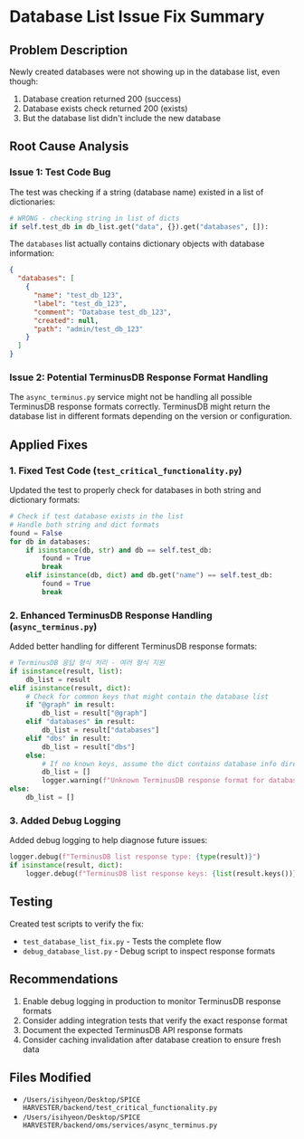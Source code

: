 # Database List Issue Fix Summary

## Problem Description
Newly created databases were not showing up in the database list, even though:
1. Database creation returned 200 (success)
2. Database exists check returned 200 (exists)
3. But the database list didn't include the new database

## Root Cause Analysis

### Issue 1: Test Code Bug
The test was checking if a string (database name) existed in a list of dictionaries:
```python
# WRONG - checking string in list of dicts
if self.test_db in db_list.get("data", {}).get("databases", []):
```

The `databases` list actually contains dictionary objects with database information:
```json
{
  "databases": [
    {
      "name": "test_db_123",
      "label": "test_db_123",
      "comment": "Database test_db_123",
      "created": null,
      "path": "admin/test_db_123"
    }
  ]
}
```

### Issue 2: Potential TerminusDB Response Format Handling
The `async_terminus.py` service might not be handling all possible TerminusDB response formats correctly. TerminusDB might return the database list in different formats depending on the version or configuration.

## Applied Fixes

### 1. Fixed Test Code (`test_critical_functionality.py`)
Updated the test to properly check for databases in both string and dictionary formats:
```python
# Check if test database exists in the list
# Handle both string and dict formats
found = False
for db in databases:
    if isinstance(db, str) and db == self.test_db:
        found = True
        break
    elif isinstance(db, dict) and db.get("name") == self.test_db:
        found = True
        break
```

### 2. Enhanced TerminusDB Response Handling (`async_terminus.py`)
Added better handling for different TerminusDB response formats:
```python
# TerminusDB 응답 형식 처리 - 여러 형식 지원
if isinstance(result, list):
    db_list = result
elif isinstance(result, dict):
    # Check for common keys that might contain the database list
    if "@graph" in result:
        db_list = result["@graph"]
    elif "databases" in result:
        db_list = result["databases"]
    elif "dbs" in result:
        db_list = result["dbs"]
    else:
        # If no known keys, assume the dict contains database info directly
        db_list = []
        logger.warning(f"Unknown TerminusDB response format for database list: {result}")
else:
    db_list = []
```

### 3. Added Debug Logging
Added debug logging to help diagnose future issues:
```python
logger.debug(f"TerminusDB list response type: {type(result)}")
if isinstance(result, dict):
    logger.debug(f"TerminusDB list response keys: {list(result.keys())}")
```

## Testing
Created test scripts to verify the fix:
- `test_database_list_fix.py` - Tests the complete flow
- `debug_database_list.py` - Debug script to inspect response formats

## Recommendations
1. Enable debug logging in production to monitor TerminusDB response formats
2. Consider adding integration tests that verify the exact response format
3. Document the expected TerminusDB API response formats
4. Consider caching invalidation after database creation to ensure fresh data

## Files Modified
- `/Users/isihyeon/Desktop/SPICE HARVESTER/backend/test_critical_functionality.py`
- `/Users/isihyeon/Desktop/SPICE HARVESTER/backend/oms/services/async_terminus.py`